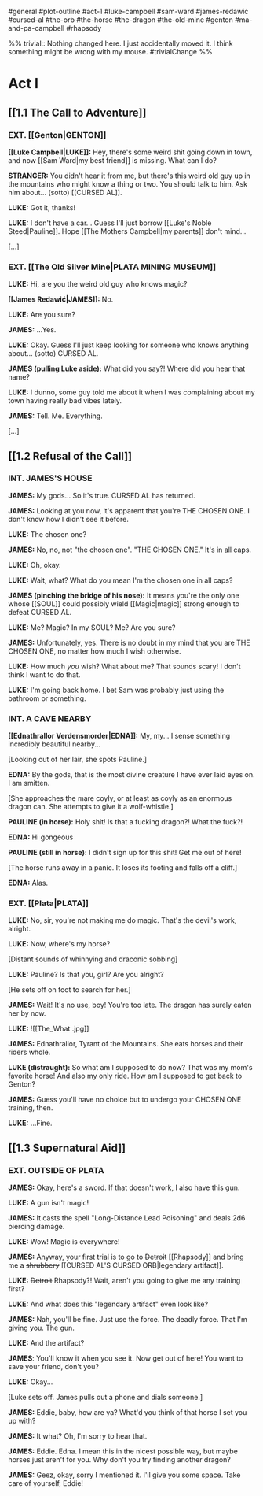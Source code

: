 #general #plot-outline #act-1 #luke-campbell #sam-ward #james-redawic #cursed-al #the-orb #the-horse #the-dragon #the-old-mine #genton #ma-and-pa-campbell #rhapsody 

%%
trivial:: Nothing changed here. I just accidentally moved it. I think something might be wrong with my mouse.
#trivialChange 
%%
# Act I
## [[1.1 The Call to Adventure]]
### EXT. [[Genton|GENTON]]

**[[Luke Campbell|LUKE]]:** Hey, there's some weird shit going down in town, and now [[Sam Ward|my best friend]] is missing. What can I do?

**STRANGER:** You didn't hear it from me, but there's this weird old guy up in the mountains who might know a thing or two. You should talk to him. Ask him about... (sotto) [[CURSED AL]].

**LUKE:** Got it, thanks!

**LUKE:** I don't have a car... Guess I'll just borrow [[Luke's Noble Steed|Pauline]]. Hope [[The Mothers Campbell|my parents]] don't mind...

\[...\]

### EXT. [[The Old Silver Mine|PLATA MINING MUSEUM]]

**LUKE:** Hi, are you the weird old guy who knows magic?

**[[James Redawić|JAMES]]:** No.

**LUKE:** Are you sure?

**JAMES:** ...Yes.

**LUKE:** Okay. Guess I'll just keep looking for someone who knows anything about... (sotto) CURSED AL.

**JAMES (pulling Luke aside):** What did you say?! Where did you hear that name?

**LUKE:** I dunno, some guy told me about it when I was complaining about my town having really bad vibes lately.

**JAMES:** Tell. Me. Everything.

\[...\]

## [[1.2 Refusal of the Call]]
### INT. JAMES'S HOUSE

**JAMES:** My gods... So it's true. CURSED AL has returned.

**JAMES:** Looking at you now, it's apparent that you're THE CHOSEN ONE. I don't know how I didn't see it before.

**LUKE:** The chosen one?

**JAMES:** No, no, not "the chosen one". "THE CHOSEN ONE." It's in all caps.

**LUKE:** Oh, okay.

**LUKE:** Wait, what? What do you mean I'm the chosen one in all caps?

**JAMES (pinching the bridge of his nose):** It means you're the only one whose [[SOUL]] could possibly wield [[Magic|magic]] strong enough to defeat CURSED AL.

**LUKE:** Me? Magic? In my SOUL? Me? Are you sure?

**JAMES:** Unfortunately, yes. There is no doubt in my mind that you are THE CHOSEN ONE, no matter how much I wish otherwise.

**LUKE:** How much *you* wish? What about me? That sounds scary! I don't think I want to do that.

**LUKE:** I'm going back home. I bet Sam was probably just using the bathroom or something.

### INT. A CAVE NEARBY

**[[Ednathrallor Verdensmorder|EDNA]]:** My, my... I sense something incredibly beautiful nearby...

\[Looking out of her lair, she spots Pauline.\]

**EDNA:** By the gods, that is the most divine creature I have ever laid eyes on. I am smitten.

\[She approaches the mare coyly, or at least as coyly as an enormous dragon can. She attempts to give it a wolf-whistle.\]

**PAULINE (in horse):** Holy shit! Is that a fucking dragon?! What the fuck?!

**EDNA:** Hi gongeous

**PAULINE (still in horse):** I didn't sign up for this shit! Get me out of here!

\[The horse runs away in a panic. It loses its footing and falls off a cliff.]

**EDNA:** Alas.

### EXT. [[Plata|PLATA]]

**LUKE:** No, sir, you're not making me do magic. That's the devil's work, alright.

**LUKE:** Now, where's my horse?

\[Distant sounds of whinnying and draconic sobbing\]

**LUKE:** Pauline? Is that you, girl? Are you alright?

\[He sets off on foot to search for her.]

**JAMES:** Wait! It's no use, boy! You're too late. The dragon has surely eaten her by now.

**LUKE:** 
![[The_What .jpg]]

**JAMES:** Ednathrallor, Tyrant of the Mountains. She eats horses and their riders whole.

**LUKE (distraught):** So what am I supposed to do now? That was my mom's favorite horse! And also my only ride. How am I supposed to get back to Genton?

**JAMES:** Guess you'll have no choice but to undergo your CHOSEN ONE training, then.

**LUKE:** ...Fine.

## [[1.3 Supernatural Aid]]
### EXT. OUTSIDE OF PLATA
**JAMES:** Okay, here's a sword. If that doesn't work, I also have this gun.

**LUKE:** A gun isn't magic!

**JAMES:** It casts the spell "Long-Distance Lead Poisoning" and deals 2d6 piercing damage.

**LUKE:** Wow! Magic is everywhere!

**JAMES:** Anyway, your first trial is to go to ~~Detroit~~ [[Rhapsody]] and bring me a ~~shrubbery~~ [[CURSED AL'S CURSED ORB|legendary artifact]].

**LUKE:** ~~Detroit~~ Rhapsody?! Wait, aren't you going to give me any training first?

**LUKE:** And what does this "legendary artifact" even look like?

**JAMES:** Nah, you'll be fine. Just use the force. The deadly force. That I'm giving you. The gun.

**LUKE:** And the artifact?

**JAMES**: You'll know it when you see it. Now get out of here! You want to save your friend, don't you?

**LUKE:** Okay...

\[Luke sets off. James pulls out a phone and dials someone.\]

**JAMES:** Eddie, baby, how are ya? What'd you think of that horse I set you up with?

**JAMES:** It what? Oh, I'm sorry to hear that.

**JAMES:** Eddie. Edna. I mean this in the nicest possible way, but maybe horses just aren't for you. Why don't you try finding another dragon?

**JAMES:** Geez, okay, sorry I mentioned it. I'll give you some space. Take care of yourself, Eddie!